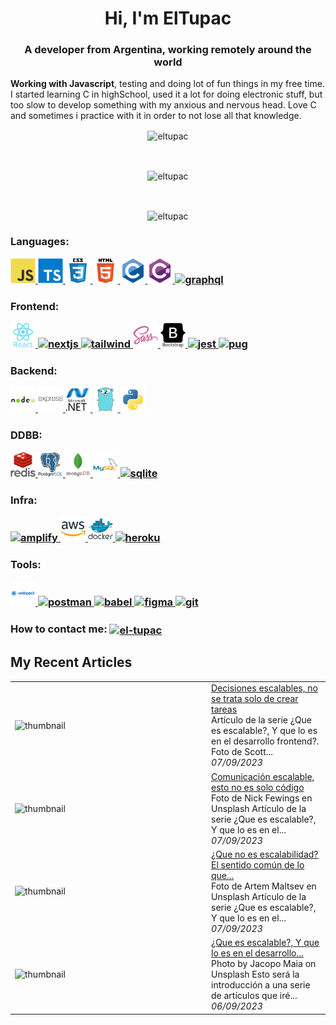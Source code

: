 <h1 align="center">Hi, I'm ElTupac</h1>
<h3 align="center">A developer from Argentina, working remotely around the world</h3>
<p>
    <strong>Working with Javascript</strong>, testing and doing lot of fun things in my free time.
    <br>
    I started learning C in highSchool, used it a lot for doing electronic stuff, but too slow to develop something with my anxious and nervous head. Love C and sometimes i practice with it in order to not lose all that knowledge.
</p>
<p align="center"><img align="center" src="https://github-readme-stats.vercel.app/api/top-langs?username=eltupac&show_icons=true&locale=en&layout=compact" alt="eltupac" /></p>
<br>
<p align="center"><img align="center" src="https://github-readme-stats.vercel.app/api?username=eltupac&show_icons=true&locale=en" alt="eltupac" /></p>
<br>
<p align="center"><img align="center" src="https://github-readme-streak-stats.herokuapp.com/?user=eltupac&" alt="eltupac" /></p>
<h3 align="left">Languages:
    <p align="left">
        <a href="https://developer.mozilla.org/en-US/docs/Web/JavaScript" target="_blank" rel="noreferrer"> <img src="https://raw.githubusercontent.com/devicons/devicon/master/icons/javascript/javascript-original.svg" alt="javascript" width="40" height="40"/> </a>
        <a href="https://www.typescriptlang.org/" target="_blank" rel="noreferrer"> <img src="https://raw.githubusercontent.com/devicons/devicon/master/icons/typescript/typescript-original.svg" alt="typescript" width="40" height="40"/> </a>
        <a href="https://www.w3schools.com/css/" target="_blank" rel="noreferrer"> <img src="https://raw.githubusercontent.com/devicons/devicon/master/icons/css3/css3-original-wordmark.svg" alt="css3" width="40" height="40"/> </a>
        <a href="https://www.w3.org/html/" target="_blank" rel="noreferrer"> <img src="https://raw.githubusercontent.com/devicons/devicon/master/icons/html5/html5-original-wordmark.svg" alt="html5" width="40" height="40"/> </a>
        <a href="https://www.cprogramming.com/" target="_blank" rel="noreferrer"> <img src="https://raw.githubusercontent.com/devicons/devicon/master/icons/c/c-original.svg" alt="c" width="40" height="40"/> </a>
        <a href="https://www.w3schools.com/cs/" target="_blank" rel="noreferrer"> <img src="https://raw.githubusercontent.com/devicons/devicon/master/icons/csharp/csharp-original.svg" alt="csharp" width="40" height="40"/> </a>
        <a href="https://graphql.org" target="_blank" rel="noreferrer"> <img src="https://www.vectorlogo.zone/logos/graphql/graphql-icon.svg" alt="graphql" width="40" height="40"/> </a>
    </p>
</h3>
<h3 align="left">Frontend:
    <p>
        <a href="https://reactjs.org/" target="_blank" rel="noreferrer"> <img src="https://raw.githubusercontent.com/devicons/devicon/master/icons/react/react-original-wordmark.svg" alt="react" width="40" height="40"/> </a>
        <a href="https://nextjs.org/" target="_blank" rel="noreferrer"> <img src="https://cdn.worldvectorlogo.com/logos/nextjs-2.svg" alt="nextjs" width="40" height="40"/> </a>
        <a href="https://tailwindcss.com/" target="_blank" rel="noreferrer"> <img src="https://www.vectorlogo.zone/logos/tailwindcss/tailwindcss-icon.svg" alt="tailwind" width="40" height="40"/> </a>
        <a href="https://sass-lang.com" target="_blank" rel="noreferrer"> <img src="https://raw.githubusercontent.com/devicons/devicon/master/icons/sass/sass-original.svg" alt="sass" width="40" height="40"/> </a>
        <a href="https://getbootstrap.com" target="_blank" rel="noreferrer"> <img src="https://raw.githubusercontent.com/devicons/devicon/master/icons/bootstrap/bootstrap-plain-wordmark.svg" alt="bootstrap" width="40" height="40"/> </a>
        <a href="https://jestjs.io" target="_blank" rel="noreferrer"> <img src="https://www.vectorlogo.zone/logos/jestjsio/jestjsio-icon.svg" alt="jest" width="40" height="40"/> </a>
        <a href="https://pugjs.org" target="_blank" rel="noreferrer"> <img src="https://cdn.worldvectorlogo.com/logos/pug.svg" alt="pug" width="40" height="40"/> </a>
    </p>
</h3>
<h3 align="left">Backend:
    <p align="left">
        <a href="https://nodejs.org" target="_blank" rel="noreferrer"> <img src="https://raw.githubusercontent.com/devicons/devicon/master/icons/nodejs/nodejs-original-wordmark.svg" alt="nodejs" width="40" height="40"/> </a>
        <a href="https://expressjs.com" target="_blank" rel="noreferrer"> <img src="https://raw.githubusercontent.com/devicons/devicon/master/icons/express/express-original-wordmark.svg" alt="express" width="40" height="40"/> </a>
        <a href="https://dotnet.microsoft.com/" target="_blank" rel="noreferrer"> <img src="https://raw.githubusercontent.com/devicons/devicon/master/icons/dot-net/dot-net-original-wordmark.svg" alt="dotnet" width="40" height="40"/> </a>
        <a href="https://golang.org" target="_blank" rel="noreferrer"> <img src="https://raw.githubusercontent.com/devicons/devicon/master/icons/go/go-original.svg" alt="go" width="40" height="40"/> </a>
        <a href="https://www.python.org" target="_blank" rel="noreferrer"> <img src="https://raw.githubusercontent.com/devicons/devicon/master/icons/python/python-original.svg" alt="python" width="40" height="40"/> </a>
    </p>
</h3>
<h3 align="left">DDBB:
    <p align="left">
        <a href="https://redis.io" target="_blank" rel="noreferrer"> <img src="https://raw.githubusercontent.com/devicons/devicon/master/icons/redis/redis-original-wordmark.svg" alt="redis" width="40" height="40"/> </a>
        <a href="https://www.postgresql.org" target="_blank" rel="noreferrer"> <img src="https://raw.githubusercontent.com/devicons/devicon/master/icons/postgresql/postgresql-original-wordmark.svg" alt="postgresql" width="40" height="40"/> </a>
        <a href="https://www.mongodb.com/" target="_blank" rel="noreferrer"> <img src="https://raw.githubusercontent.com/devicons/devicon/master/icons/mongodb/mongodb-original-wordmark.svg" alt="mongodb" width="40" height="40"/> </a>
        <a href="https://www.mysql.com/" target="_blank" rel="noreferrer"> <img src="https://raw.githubusercontent.com/devicons/devicon/master/icons/mysql/mysql-original-wordmark.svg" alt="mysql" width="40" height="40"/> </a>
        <a href="https://www.sqlite.org/" target="_blank" rel="noreferrer"> <img src="https://www.vectorlogo.zone/logos/sqlite/sqlite-icon.svg" alt="sqlite" width="40" height="40"/> </a>
    </p>
</h3>
<h3 align="left">Infra:
    <p align="left"> 
        <a href="https://aws.amazon.com/amplify/" target="_blank" rel="noreferrer"><img src="https://docs.amplify.aws/assets/logo-dark.svg" alt="amplify" width="40" height="40"/> </a>
        <a href="https://aws.amazon.com" target="_blank" rel="noreferrer"> <img src="https://raw.githubusercontent.com/devicons/devicon/master/icons/amazonwebservices/amazonwebservices-original-wordmark.svg" alt="aws" width="40" height="40"/> </a>
        <a href="https://www.docker.com/" target="_blank" rel="noreferrer"> <img src="https://raw.githubusercontent.com/devicons/devicon/master/icons/docker/docker-original-wordmark.svg" alt="docker" width="40" height="40"/> </a>
        <a href="https://heroku.com" target="_blank" rel="noreferrer"> <img src="https://www.vectorlogo.zone/logos/heroku/heroku-icon.svg" alt="heroku" width="40" height="40"/> </a>
    </p>
</h3>
<h3 align="left">Tools:
    <p align="left">
        <a href="https://webpack.js.org" target="_blank" rel="noreferrer"> <img src="https://raw.githubusercontent.com/devicons/devicon/d00d0969292a6569d45b06d3f350f463a0107b0d/icons/webpack/webpack-original-wordmark.svg" alt="webpack" width="40" height="40"/> </a>
        <a href="https://postman.com" target="_blank" rel="noreferrer"> <img src="https://www.vectorlogo.zone/logos/getpostman/getpostman-icon.svg" alt="postman" width="40" height="40"/> </a>
        <a href="https://babeljs.io/" target="_blank" rel="noreferrer"> <img src="https://www.vectorlogo.zone/logos/babeljs/babeljs-icon.svg" alt="babel" width="40" height="40"/> </a>
        <a href="https://www.figma.com/" target="_blank" rel="noreferrer"> <img src="https://www.vectorlogo.zone/logos/figma/figma-icon.svg" alt="figma" width="40" height="40"/> </a>
        <a href="https://git-scm.com/" target="_blank" rel="noreferrer"> <img src="https://www.vectorlogo.zone/logos/git-scm/git-scm-icon.svg" alt="git" width="40" height="40"/> </a>
    </p>
</h3>

<h3 align="left">How to contact me: <a href="https://linkedin.com/in/el-tupac" target="blank"><img align="center" src="https://cdn.jsdelivr.net/npm/simple-icons@3.0.1/icons/linkedin.svg" alt="el-tupac" height="30" width="40" /></a></h3>

## My Recent Articles


<table>
        <tr>
            <td width="300px"><img src="https://res.cloudinary.com/practicaldev/image/fetch/s--R-P0cqC_--/c_imagga_scale,f_auto,fl_progressive,h_420,q_auto,w_1000/https://dev-to-uploads.s3.amazonaws.com/uploads/articles/st6iebuvm2of3jdgcz6i.jpg" alt="thumbnail"></td>
            <td>
                <a href="https://dev.to/eltupac/decisiones-escalables-no-se-trata-solo-de-crear-tareas-3ob7">Decisiones escalables, no se trata solo de crear tareas</a>
                <div>Artículo de la serie ¿Que es escalable?, Y que lo es en el desarrollo frontend?.  Foto de Scott...</div>
                <div><i>07/09/2023</i></div>
            </td>
        </tr>
        <tr>
            <td width="300px"><img src="https://res.cloudinary.com/practicaldev/image/fetch/s--KgNh0cWy--/c_imagga_scale,f_auto,fl_progressive,h_420,q_auto,w_1000/https://dev-to-uploads.s3.amazonaws.com/uploads/articles/k5i4hsjzqp5m2fwl1661.jpg" alt="thumbnail"></td>
            <td>
                <a href="https://dev.to/eltupac/comunicacion-escalable-esto-no-es-solo-codigo-55lp">Comunicación escalable, esto no es solo código</a>
                <div>Foto de Nick Fewings en Unsplash  Artículo de la serie ¿Que es escalable?, Y que lo es en el...</div>
                <div><i>07/09/2023</i></div>
            </td>
        </tr>
        <tr>
            <td width="300px"><img src="https://res.cloudinary.com/practicaldev/image/fetch/s--7oReiVwH--/c_imagga_scale,f_auto,fl_progressive,h_420,q_auto,w_1000/https://dev-to-uploads.s3.amazonaws.com/uploads/articles/xrayu7mn8nvfjy7sg0bo.jpg" alt="thumbnail"></td>
            <td>
                <a href="https://dev.to/eltupac/que-no-es-escalabilidad-el-sentido-comun-de-lo-que-es-escalable-4lci">¿Que no es escalabilidad? El sentido común de lo que...</a>
                <div>Foto de Artem Maltsev en Unsplash  Artículo de la serie ¿Que es escalable?, Y que lo es en el...</div>
                <div><i>07/09/2023</i></div>
            </td>
        </tr>
        <tr>
            <td width="300px"><img src="https://res.cloudinary.com/practicaldev/image/fetch/s--GK19W7qa--/c_imagga_scale,f_auto,fl_progressive,h_420,q_auto,w_1000/https://dev-to-uploads.s3.amazonaws.com/uploads/articles/cuwjd63w9pi5v8t9kp6q.jpg" alt="thumbnail"></td>
            <td>
                <a href="https://dev.to/eltupac/que-es-escalable-y-que-lo-es-en-el-desarrollo-frontend-4loj">¿Que es escalable?, Y que lo es en el desarrollo...</a>
                <div>Photo by Jacopo Maia on Unsplash     Esto será la introducción a una serie de artículos que iré...</div>
                <div><i>06/09/2023</i></div>
            </td>
        </tr>
</table>

